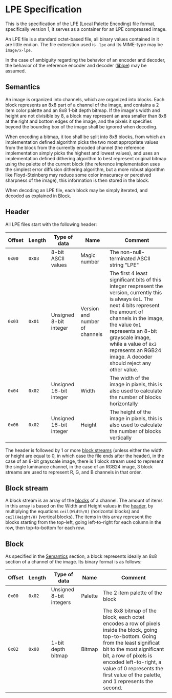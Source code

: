 # LPE Specification
This is the specification of the LPE (Local Palette Encoding) file format, specifically version 1, it serves as a container for an LPE compressed image.

An LPE file is a standard octet-based file, all binary values contained in it are little endian. The file extenstion used is `.lpe` and its MIME-type may be `image/x-lpe`.

In the case of ambiguity regarding the behavior of an encoder and decoder, the behavior of the reference encoder and decoder ([liblpe](../liblpe)) may be assumed.

## Semantics
An image is organized into channels, which are organized into blocks. Each block represents an 8x8 part of a channel of the image, and contains a 2 item color palette and an 8x8 1-bit depth bitmap. If the image's width and height are not divisible by 8, a block may represent an area smaller than 8x8 at the right and bottom edges of the image, and the pixels it specifies beyond the bounding box of the image shall be ignored when decoding.

When encoding a bitmap, it too shall be split into 8x8 blocks, from which an implementation defined algorithm picks the two most appropriate values from the block from the currently encoded channel (the reference implementation simply picks the highest and lowest values), and uses an implementation defined dithering algorithm to best represent original bitmap using the palette of the current block (the reference implementation uses the simplest error diffusion dithering algorithm, but a more robust algorithm like Floyd-Steinberg may reduce some color innacuracy or perceived sharpness of the image), this information is then stored in the block.

When decoding an LPE file, each block may be simply iterated, and decoded as explained in [Block](#block).

## Header
All LPE files start with the following header:

|Offset|Length|Type of data|Name|Comment|
|-|-|-|-|-|
|`0x00`|`0x03`|8-bit ASCII values|Magic number|The non-null-terminated ASCII string "LPE"|
|`0x03`|`0x01`|Unsigned 8-bit integer|Version and number of channels|The first 4 least significant bits of this integer respresent the version, currently this is always `0x1`. The next 4 bits represent the amount of channels in the image, the value `0x1` represents an 8-bit grayscale image, while a value of `0x3` represents an RGB24 image. A decoder should reject any other value.|
|`0x04`|`0x02`|Unsigned 16-bit integer|Width|The width of the image in pixels, this is also used to calculate the number of blocks horizontally|
|`0x06`|`0x02`|Unsigned 16-bit integer|Height|The height of the image in pixels, this is also used to calculate the number of blocks vertically|

The header is followed by 1 or more [block streams](#block-stream) (unless either the width or height are equal to 0, in which case the file ends after the header), in the case of an 8-bit grayscale image, there is 1 block stream used to represent the single luminance channel, in the case of an RGB24 image, 3 block streams are used to represent R, G, and B channels in that order.

## Block stream
A block stream is an array of the [blocks](#block) of a channel. The amount of items in this array is based on the Width and Height values in the [header](#header), by multiplying the equations `ceil(Width/8)` (horizontal blocks) and `ceil(Height/8)` (vertical blocks). The items in this array represent the blocks starting from the top-left, going left-to-right for each column in the row, then top-to-bottom for each row.

## Block
As specified in the [Semantics](#semantics) section, a block represents ideally an 8x8 section of a channel of the image. Its binary format is as follows:

|Offset|Length|Type of data|Name|Comment|
|-|-|-|-|-|
|`0x00`|`0x02`|Unsigned 8-bit integers|Palette|The 2 item palette of the block|
|`0x02`|`0x08`|1-bit depth bitmap|Bitmap|The 8x8 bitmap of the block, each octet encodes a row of pixels inside the block, going top-to-bottom. Going from the least significat bit to the most significant bit, a row of pixels is encoded left-to-right, a value of 0 represents the first value of the palette, and 1 represents the second.|

